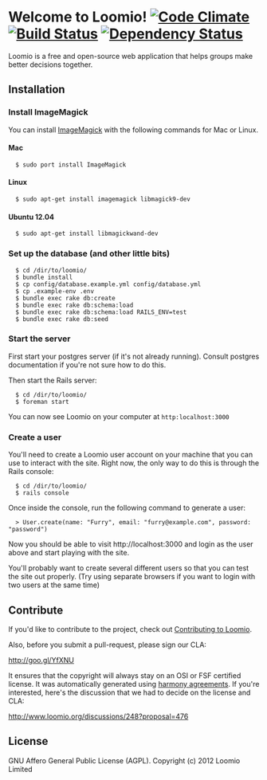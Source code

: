 # Welcome to Loomio! [![Code Climate](https://codeclimate.com/badge.png)](https://codeclimate.com/github/enspiral/loomio) [![Build Status](https://travis-ci.org/enspiral/loomio.png?branch=master)](https://travis-ci.org/enspiral/loomio) [![Dependency Status](https://gemnasium.com/enspiral/loomio.png)](https://gemnasium.com/enspiral/loomio)

Loomio is a free and open-source web application that helps groups make better decisions together.

## Installation

### Install ImageMagick

You can install [ImageMagick](http://www.imagemagick.org/script/binary-releases.php)  with the following commands for Mac or Linux.

#### Mac

```
  $ sudo port install ImageMagick
```

#### Linux

```
  $ sudo apt-get install imagemagick libmagick9-dev
```
#### Ubuntu 12.04

```
  $ sudo apt-get install libmagickwand-dev
```

### Set up the database (and other little bits)

```
  $ cd /dir/to/loomio/
  $ bundle install
  $ cp config/database.example.yml config/database.yml
  $ cp .example-env .env
  $ bundle exec rake db:create
  $ bundle exec rake db:schema:load
  $ bundle exec rake db:schema:load RAILS_ENV=test
  $ bundle exec rake db:seed
```

### Start the server

First start your postgres server (if it's not already running). Consult
postgres documentation if you're not sure how to do this.

Then start the Rails server:

```
  $ cd /dir/to/loomio/
  $ foreman start
```

You can now see Loomio on your computer at `http:localhost:3000`

### Create a user

You'll need to create a Loomio user account on your machine that you can
use to interact with the site. Right now, the only way to do this is
through the Rails console:

```
  $ cd /dir/to/loomio/
  $ rails console
```

Once inside the console, run the following command to generate a user:

```
  > User.create(name: "Furry", email: "furry@example.com", password: "password")
```

Now you should be able to visit http://localhost:3000 and login as the user
above and start playing with the site.

You'll probably want to create several different users so that you can
test the site out properly. (Try using separate browsers if you want to
login with two users at the same time)

## Contribute

If you'd like to contribute to the project, check out [Contributing to Loomio](https://github.com/enspiral/loomio/wiki/Contributing-to-Loomio).

Also, before you submit a pull-request, please sign our CLA:

http://goo.gl/YfXNU

It ensures that the copyright will always stay on an OSI or FSF certified license. It was automatically generated using [harmony agreements](http://www.harmonyagreements.org/). If you're interested, here's the discussion that we had to decide on the license and CLA:

http://www.loomio.org/discussions/248?proposal=476

## License

GNU Affero General Public License (AGPL). Copyright (c) 2012 Loomio Limited

